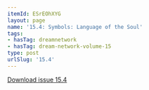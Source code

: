 ```yaml
---
itemId: ESrEOhXYG
layout: page
name: '15.4: Symbols: Language of the Soul'
tags:
- hasTag: dreamnetwork
- hasTag: dream-network-volume-15
type: post
urlSlug: '15.4'
---
```

<a href="files/pdfs/Volume_15/15.4-Dream-Network-Vol-15-No-4.pdf" download="">Download issue 15.4</a>